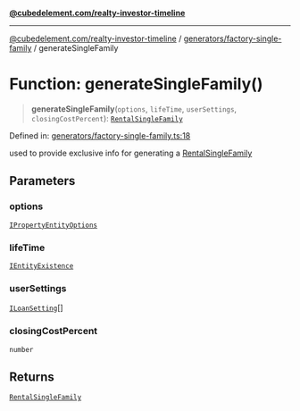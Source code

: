 [**@cubedelement.com/realty-investor-timeline**](../../../index.md)

---

[@cubedelement.com/realty-investor-timeline](../../../modules.md) / [generators/factory-single-family](../index.md) / generateSingleFamily

# Function: generateSingleFamily()

> **generateSingleFamily**(`options`, `lifeTime`, `userSettings`, `closingCostPercent`): [`RentalSingleFamily`](../../../properties/rental-single-family/classes/RentalSingleFamily.md)

Defined in: [generators/factory-single-family.ts:18](https://github.com/kvernon/realty-investor-timeline/blob/c7446a8a5576468ac5874a2dd8323180fa97a55b/src/generators/factory-single-family.ts#L18)

used to provide exclusive info for generating a [RentalSingleFamily](../../../properties/rental-single-family/classes/RentalSingleFamily.md)

## Parameters

### options

[`IPropertyEntityOptions`](../../i-property-entity-options/interfaces/IPropertyEntityOptions.md)

### lifeTime

[`IEntityExistence`](../../../properties/i-entity-existence/interfaces/IEntityExistence.md)

### userSettings

[`ILoanSetting`](../../../loans/i-loan-settings/interfaces/ILoanSetting.md)[]

### closingCostPercent

`number`

## Returns

[`RentalSingleFamily`](../../../properties/rental-single-family/classes/RentalSingleFamily.md)
